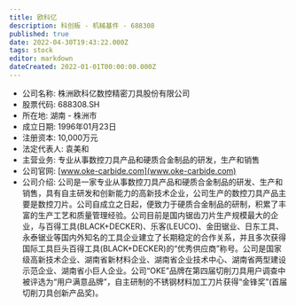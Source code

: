 ```yaml
---
title: 欧科亿
description: 科创板 - 机械基件 - 688308
published: true
date: 2022-04-30T19:43:22.000Z
tags: stock
editor: markdown
dateCreated: 2022-01-01T00:00:00.000Z
---
```


- 公司名称: 株洲欧科亿数控精密刀具股份有限公司
- 股票代码: 688308.SH
- 所在地: 湖南 - 株洲市
- 成立日期: 1996年01月23日
- 注册资本: 10,000万元
- 法定代表人: 袁美和
- 主营业务: 专业从事数控刀具产品和硬质合金制品的研发，生产和销售
- 公司官网: [www.oke-carbide.com](www.oke-carbide.com)
- 公司介绍: 公司是一家专业从事数控刀具产品和硬质合金制品的研发、生产和销售，具有自主研发和创新能力的高新技术企业，公司生产的数控刀具产品主要是数控刀片。公司自成立之日起，便致力于硬质合金制品的研制，积累了丰富的生产工艺和质量管理经验。公司目前是国内锯齿刀片生产规模最大的企业，与百得工具(BLACK+DECKER)、乐客(LEUCO)、金田锯业、日东工具、永泰锯业等国内外知名的工具企业建立了长期稳定的合作关系，并且多次获得国际工具巨头百得工具(BLACK+DECKER)的“优秀供应商”称号。公司是国家级高新技术企业、湖南省新材料企业、湖南省企业技术中心、湖南省两型建设示范企业、湖南省小巨人企业。公司“OKE”品牌在第四届切削刀具用户调查中被评选为“用户满意品牌”，自主研制的不锈钢材料加工刀片获得“金锋奖”(首届切削刀具创新产品奖)。


